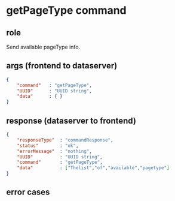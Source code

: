 # getPageType command
## role
 Send available pageType info.

## args (frontend to dataserver)
```json
{
    "command"   : "getPageType",
    "UUID"      : "UUID string",
    "data"      : { }
}
```

## response (dataserver to frontend)
```json
{
    "responseType"  : "commandResponse",
    "status"        : "ok",
    "errorMessage"  : "nothing",
    "UUID"          : "UUID string",
    "command"       : "getPageType",
    "data"          : ["Thelist","of","available","pagetype"]
}
```

## error cases



